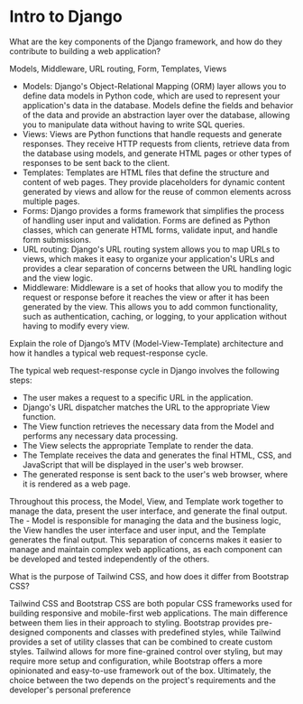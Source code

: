 # Intro to Django

What are the key components of the Django framework, and how do they contribute to building a web application?

Models, Middleware, URL routing, Form, Templates, Views 

- Models: Django's Object-Relational Mapping (ORM) layer allows you to define data models in Python code, which are used to represent your application's data in the database. Models define the fields and behavior of the data and provide an abstraction layer over the database, allowing you to manipulate data without having to write SQL queries.
- Views: Views are Python functions that handle requests and generate responses. They receive HTTP requests from clients, retrieve data from the database using models, and generate HTML pages or other types of responses to be sent back to the client.
- Templates: Templates are HTML files that define the structure and content of web pages. They provide placeholders for dynamic content generated by views and allow for the reuse of common elements across multiple pages.
- Forms: Django provides a forms framework that simplifies the process of handling user input and validation. Forms are defined as Python classes, which can generate HTML forms, validate input, and handle form submissions.
- URL routing: Django's URL routing system allows you to map URLs to views, which makes it easy to organize your application's URLs and provides a clear separation of concerns between the URL handling logic and the view logic.
- Middleware: Middleware is a set of hooks that allow you to modify the request or response before it reaches the view or after it has been generated by the view. This allows you to add common functionality, such as authentication, caching, or logging, to your application without having to modify every view.


Explain the role of Django’s MTV (Model-View-Template) architecture and how it handles a typical web request-response cycle.

The typical web request-response cycle in Django involves the following steps:

- The user makes a request to a specific URL in the application.
- Django's URL dispatcher matches the URL to the appropriate View function.
- The View function retrieves the necessary data from the Model and performs any necessary data processing.
- The View selects the appropriate Template to render the data.
- The Template receives the data and generates the final HTML, CSS, and JavaScript that will be displayed in the user's web browser.
- The generated response is sent back to the user's web browser, where it is rendered as a web page.


Throughout this process, the Model, View, and Template work together to manage the data, present the user interface, and generate the final output. The - Model is responsible for managing the data and the business logic, the View handles the user interface and user input, and the Template generates the final output. This separation of concerns makes it easier to manage and maintain complex web applications, as each component can be developed and tested independently of the others.



What is the purpose of Tailwind CSS, and how does it differ from Bootstrap CSS?

Tailwind CSS and Bootstrap CSS are both popular CSS frameworks used for building responsive and mobile-first web applications. The main difference between them lies in their approach to styling. Bootstrap provides pre-designed components and classes with predefined styles, while Tailwind provides a set of utility classes that can be combined to create custom styles. Tailwind allows for more fine-grained control over styling, but may require more setup and configuration, while Bootstrap offers a more opinionated and easy-to-use framework out of the box. Ultimately, the choice between the two depends on the project's requirements and the developer's personal preference
